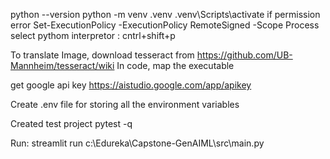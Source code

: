 python --version
python -m venv .venv
.venv\Scripts\activate
    if permission error
    Set-ExecutionPolicy -ExecutionPolicy RemoteSigned -Scope Process
select pythom interpretor : cntrl+shift+p

To translate Image, download tesseract from https://github.com/UB-Mannheim/tesseract/wiki
In code, map the executable 

get google api key
https://aistudio.google.com/app/apikey
    
Create .env file for storing all the environment variables

Created test project
pytest -q

Run:
streamlit run c:\Edureka\Capstone-GenAIML\src\main.py

